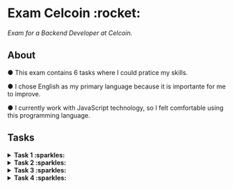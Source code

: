 <h1>Exam Celcoin :rocket:</h1>

<spam><i>Exam for a Backend Developer at Celcoin.</i></spam>

<h2>About</h2>

<p>● This exam contains 6 tasks where I could pratice my skills.</p>
<p>● I chose English as my primary language because it is importante for me to improve.</p>
<p>● I currently work with JavaScript technology, so I felt comfortable using this programming language.</p>

<h2>Tasks</h2>

<details>

<summary><strong>Task 1 :sparkles:</strong></summary><br/>

  <h2>Continue the sequences:</h2>

<img src="./public/assets/images/png/sequence.png"/><br/>

</details>

<details>

<summary><strong>Task 2 :sparkles:</strong></summary><br/>

<h2>The lock keyword in .NET marks a statement lock as a critical section, obtains the mutual exclusion lock for a given object.
  This instruction takes the following form:</h2>

  <p>Considering that 20 threads for the test() function are created in parallel, what will be the
     value of the variable account at the end of the statement?</p>

  <img src="./public/assets/images/png/lock-dot-net.png"/><br/>

  <p>And if we remove the keyword lock, what will be the value of the variable account at the end of the statement?</p>

  <i><h3>Answer: Despite some research to understand this method, unfortunately I didn't get enough knowledge to solve this question,
    because I'm not familiar with the technology addressed.</h3></i>

</details>

<details>

<summary><strong>Task 3 :sparkles:</strong></summary><br/>

<h2>Given the sequence of numbers: 3, 4, 9, 2, 5, 8, 2. Make an algorithm that sorts it in ascending order, presenting the sequence obtained after each step.</h2>

  <p>To sort in more detail, here I used the bubbleSort method where the recursion technique is followed.</p>
  <spam><i>Reference: https://www.section.io/engineering-education/sorting-algorithms-in-js/</i></spam><br/><br/>
  
  <img src="./public/assets/images/png/new-sorted-array-function.png"/><br/><br/>

  <p>An alternative that I normally use in my projects would be the JS sort() method that sorts the elements of the array itself and returns the array.</p>
  <spam><i>Reference: https://www.section.io/engineering-education/sorting-algorithms-in-js/](https://developer.mozilla.org/pt-BR/docs/Web/JavaScript/Reference/Global_Objects/Array/sort)</i></spam><br/><br/>
  
  <img src="./public/assets/images/png/sorted-array.png"/><br/><br/>

</details>

<details>

<summary><strong>Task 4 :sparkles:</strong></summary><br/>

<h2>Look at the Entity Relationship Model and answer the questions below:</h2>
  
  <img src="./public/assets/images/png/database.png"/><br/><br/>

  <p>The report was requested where we want to know which users had at least two orders with the Transaction Status “approved” (statusTransacaoId = 3) in the current month.</p>
  
  <p>In addition to the user information (name and email), it is necessary to know the total value of transactions, the average ticket of this value and  the number of orders placed. Make a SQL query that makes this report available.</p>
  <spam>Make a SQL query that makes this report available.</spam><br/><br/>
  
  <img src="./public/assets/images/png/query.png"/><br/>

  <spam><i>To access the code, [click here](https://github.com/brenndha-cabral/celcoin-exam/blob/main/database/query.sql).</i></spam><br/><br/>
  
  <p>If it were necessary to make a Web API or Web Service to manipulate the information of the products, that is, to add a new product, to change, to consult and to delete an existing product. Define the endpoints, requests, response, data access of this API and the way the user authenticates himself to consume it safely (Justify your decisions).</p>
  
  <spam><i>The API follows the Rest standards, becoming a Restful API with CRUD endpoints. It was following the MSC architecture pattern for the development of the layers. About authentication and access, I will still study about these topics in the next few weeks (But I believe that JWT is used), what I did to validate some points was to use middewares.</i></spam>
  
  <spam><i>Get | All Products</i></spam>
  
  <img src="./public/assets/images/png/api-get-all.png"/><br/><br/>
  
  <spam><i>Get | Find Product By Id</i></spam>
  
  <img src="./public/assets/images/png/api-find-id.png"/><br/><br/>
  
  <spam><i>POST | New Product (There is validation if product exist before in database)</i></spam>
  
  <img src="./public/assets/images/png/api-validade-post-product.png"/><br/>
  <img src="./public/assets/images/png/api-post-product.png"/><br/><br/>
  
  <spam><i>PUT | Update Product By Id</i></spam>
  
  <img src="./public/assets/images/png/api-update-id.png"/><br/><br/>
  
  <spam><i>DELETE | Remove Product By Id</i></spam>
  
  <img src="./public/assets/images/png/api-delete-id.png"/><br/><br/>

</details>
